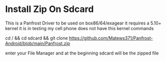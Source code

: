 # Install Zip On Sdcard
This is a Panfrost Driver to be used on box86/64/exagear it requires a 5.10+ kernel it is in testing my cell phone does not have this kernel
commands 


cd / && cd sdcard && git clone  https://github.com/Matews371/Panfrost-Android/blob/main/Panfrost.zip 


enter your File Manager and at the beginning sdcard will be the zipped file
